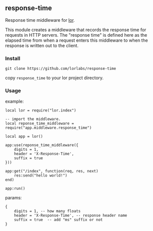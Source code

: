 ## response-time

Response time middleware for [lor](https://github.com/sumory/lor).

This module creates a middleware that records the response time for requests in HTTP servers. The "response time" is defined here as the elapsed time from when a request enters this middleware to when the response is written out to the client.



### Install

```
git clone https://github.com/lorlabs/response-time
```

copy `response_time` to your lor project directory.


### Usage

example:

```
local lor = require("lor.index")

-- import the middleware.
local reponse_time_middleware = require("app.middleware.response_time")

local app = lor()

app:use(reponse_time_middleware({
    digits = 1,
    header = 'X-Response-Time',
    suffix = true
}))

app:get("/index", function(req, res, next)
	res:send("hello world!")
end)

app:run()
```


params:

```
{
    digits = 1, -- how many floats
    header = 'X-Response-Time', -- response header name
    suffix = true  -- add "ms" suffix or not
}
```



